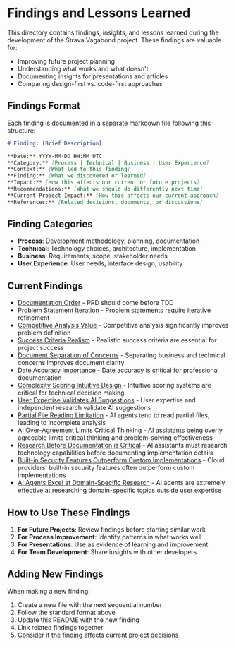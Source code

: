 # Findings and Lessons Learned

This directory contains findings, insights, and lessons learned during the development of the Strava Vagabond project. These findings are valuable for:

- Improving future project planning
- Understanding what works and what doesn't
- Documenting insights for presentations and articles
- Comparing design-first vs. code-first approaches

## Findings Format

Each finding is documented in a separate markdown file following this structure:

```markdown
# Finding: [Brief Description]

**Date:** YYYY-MM-DD HH:MM UTC  
**Category:** [Process | Technical | Business | User Experience]  
**Context:** [What led to this finding]  
**Finding:** [What we discovered or learned]  
**Impact:** [How this affects our current or future projects]  
**Recommendations:** [What we should do differently next time]  
**Current Project Impact:** [How this affects our current approach]  
**References:** [Related decisions, documents, or discussions]
```

## Finding Categories

- **Process**: Development methodology, planning, documentation
- **Technical**: Technology choices, architecture, implementation
- **Business**: Requirements, scope, stakeholder needs
- **User Experience**: User needs, interface design, usability

## Current Findings

- [Documentation Order](001-documentation-order.md) - PRD should come before TDD
- [Problem Statement Iteration](002-problem-statement-iteration.md) - Problem statements require iterative refinement
- [Competitive Analysis Value](003-competitive-analysis-value.md) - Competitive analysis significantly improves problem definition
- [Success Criteria Realism](004-success-criteria-realism.md) - Realistic success criteria are essential for project success
- [Document Separation of Concerns](005-document-separation-of-concerns.md) - Separating business and technical concerns improves document clarity
- [Date Accuracy Importance](006-date-accuracy-importance.md) - Date accuracy is critical for professional documentation
- [Complexity Scoring Intuitive Design](007-complexity-scoring-intuitive-design.md) - Intuitive scoring systems are critical for technical decision making
- [User Expertise Validates AI Suggestions](008-user-expertise-ai-suggestions.md) - User expertise and independent research validate AI suggestions
- [Partial File Reading Limitation](009-partial-file-reading-limitation.md) - AI agents tend to read partial files, leading to incomplete analysis
- [AI Over-Agreement Limits Critical Thinking](010-ai-over-agreement-limits-critical-thinking.md) - AI assistants being overly agreeable limits critical thinking and problem-solving effectiveness
- [Research Before Documentation is Critical](011-research-before-documentation.md) - AI assistants must research technology capabilities before documenting implementation details
- [Built-in Security Features Outperform Custom Implementations](012-built-in-security-vs-custom-implementation.md) - Cloud providers' built-in security features often outperform custom implementations
- [AI Agents Excel at Domain-Specific Research](013-ai-agents-excel-at-domain-specific-research.md) - AI agents are extremely effective at researching domain-specific topics outside user expertise

## How to Use These Findings

1. **For Future Projects**: Review findings before starting similar work
2. **For Process Improvement**: Identify patterns in what works well
3. **For Presentations**: Use as evidence of learning and improvement
4. **For Team Development**: Share insights with other developers

## Adding New Findings

When making a new finding:
1. Create a new file with the next sequential number
2. Follow the standard format above
3. Update this README with the new finding
4. Link related findings together
5. Consider if the finding affects current project decisions
